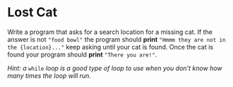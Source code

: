 # Lost Cat

Write a program that asks for a search location for a missing cat. If the answer is not `"food bowl"` the program should **print** `"Hmmm they are not in the {location}..."` keep asking until your cat is found.
Once the cat is found your program should **print** `"There you are!"`.

*Hint: a* `while` *loop is a good type of loop to use when you don't know how many times the loop will run.*
